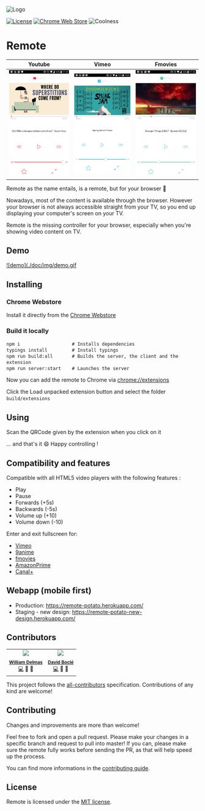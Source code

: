 ![Logo](https://cdn.pbrd.co/images/GMVq2ib.png)

[![License](http://img.shields.io/badge/license-MIT-blue.svg?style=flat)](./LICENSE.md)
[![Chrome Web Store](https://img.shields.io/chrome-web-store/rating/hifbccioeoaheffkmedjiphppjpcbfeh.svg)](https://chrome.google.com/webstore/detail/remote/hifbccioeoaheffkmedjiphppjpcbfeh)
![Coolness](https://img.shields.io/badge/coolness-OVER_9000-green.svg)

# Remote


| Youtube | Vimeo | Fmovies |
| ------------- | ------------- | ------------ |
| ![demo](./doc/img/youtube.jpg) | ![demo](./doc/img/vimeo.jpg) | ![demo](./doc/img/fmovies.jpg) |


Remote as the name entails, is a remote, but for your browser 🎉

Nowadays, most of the content is available through the browser. 
However your browser is not always accessible straight from your TV,
 so you end up displaying your computer's screen on your TV.

Remote is the missing controller for your browser, 
 especially when you're showing video content on TV.


## Demo

[![demo](./doc/img/demo.gif](https://www.youtube.com/watch?v=Di7TS9FbBLU)

## Installing

### Chrome Webstore

Install it directly from the [Chrome Webstore](https://chrome.google.com/webstore/detail/remote/hifbccioeoaheffkmedjiphppjpcbfeh)

### Build it locally

```
npm i                   # Installs dependencies
typings install         # Install typings
npm run build:all       # Builds the server, the client and the extension
npm run server:start    # Launches the server
```

Now you can add the remote to Chrome via [chrome://extensions](chrome://extensions)

Click the Load unpacked extension button and select the folder `build/extensions`

## Using

Scan the QRCode given by the extension when you click on it

... and that's it 😄 Happy controlling !

## Compatibility and features

Compatible with all HTML5 video players with the following features :
- Play
- Pause
- Forwards (+5s)
- Backwards (-5s)
- Volume up (+10)
- Volume down (-10)

Enter and exit fullscreen for:
- [Vimeo](https://vimeo.com/)
- [9anime](https://9anime.to/)
- [fmovies](https://fmovies.se/)
- [AmazonPrime](https://www.primevideo.com/)
- [Canal+](https://www.mycanal.fr/)

## Webapp (mobile first)
- Production: https://remote-potato.herokuapp.com/
- Staging - new design: https://remote-potato-new-design.herokuapp.com/

## Contributors
<table>
    <tr align="center">
        <td>
            <img src="https://avatars0.githubusercontent.com/u/2158425" width="100px"><br>
            <sub>
                <strong>
                    <a href="https://github.com/wdelmas">William Delmas</a>
                </strong>
            </sub><br>
            <a href="https://github.com/wdelmas/remote-potato/commits?author=wdelmas">💻</a>
            📖
            👀
        </td>
        <td>
            <img src="https://avatars1.githubusercontent.com/u/569053" width="100px"><br>
            <sub>
                <strong>
                    <a href="https://github.com/bcldvd">David Boclé</a>
                </strong>
            </sub><br>
            <a href="https://github.com/wdelmas/remote-potato/commits?author=bcldvd">💻</a>
            📖
            👀
        </td>
    </tr>
</table>

This project follows the [all-contributors](https://github.com/kentcdodds/all-contributors) specification.
Contributions of any kind are welcome!

## Contributing
Changes and improvements are more than welcome!

Feel free to fork and open a pull request. Please make your changes in a specific branch and request to pull into master! If you can, please make sure the remote fully works before sending the PR, as that will help speed up the process.

You can find more informations in the [contributing guide](./CONTRIBUTING.md).

## License

Remote is licensed under the [MIT license](./LICENSE.md).
